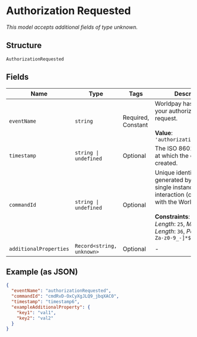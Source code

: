 
# Authorization Requested

*This model accepts additional fields of type unknown.*

## Structure

`AuthorizationRequested`

## Fields

| Name | Type | Tags | Description |
|  --- | --- | --- | --- |
| `eventName` | `string` | Required, Constant | Worldpay has received your authorization request.<br><br>**Value**: `'authorizationRequested'` |
| `timestamp` | `string \| undefined` | Optional | The ISO 8601 date-time at which the event was created. |
| `commandId` | `string \| undefined` | Optional | Unique identifier generated by us for a single instance of an interaction (command) with the Worldpay API.<br><br>**Constraints**: *Minimum Length*: `25`, *Maximum Length*: `36`, *Pattern*: `^[A-Za-z0-9_-]*$` |
| `additionalProperties` | `Record<string, unknown>` | Optional | - |

## Example (as JSON)

```json
{
  "eventName": "authorizationRequested",
  "commandId": "cmdRvD-OxCyXgJLQ9_jbqXAC0",
  "timestamp": "timestamp6",
  "exampleAdditionalProperty": {
    "key1": "val1",
    "key2": "val2"
  }
}
```

